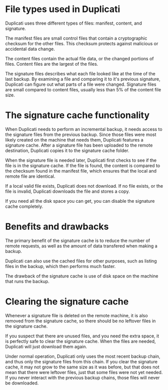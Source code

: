 # File types used in Duplicati #

Duplicati uses three different types of files: manifest, content, and signature.

The manifest files are small control files that contain a cryptographic checksum for the other files. This checksum protects against malicious or accidental data change.

The content files contain the actual file data, or the changed portions of files. Content files are the largest of the files.

The signature files describes what each file looked like at the time of the last backup. By examining a file and comparing it to it's previous signature, Duplicati can figure out what parts of a file were changed. Signature files are small compared to content files, usually less than 5% of the content file size.

# The signature cache functionality #

When Duplicati needs to perform an incremental backup, it needs access to the signature files from the previous backup. Since those files were most likely created on the machine that needs them, Duplicati features a signature cache. After a signature file has been uploaded to the remote destination, Duplicati copies it to the signature cache folder.

When the signature file is needed later, Duplicati first checks to see if the file is in the signature cache. If the file is found, the content is compared to the checksum found in the manifest file, which ensures that the local and remote file are identical.

If a local valid file exists, Duplicati does not download. If no file exists, or the file is invalid, Duplicati downloads the file and stores a copy.

If you need all the disk space you can get, you can disable the signature cache completely.

# Benefits and drawbacks #
The primary benefit of the signature cache is to reduce the number of remote requests, as well as the amount of data transfered when making a backup.

Duplicati can also use the cached files for other purposes, such as listing files in the backup, which then performs much faster.

The drawback of the signature cache is use of disk space on the machine that runs the backup.

# Clearing the signature cache #
Whenever a signature file is deleted on the remote machine, it is also removed from the signature cache, so there should be no leftover files in the signature cache.

If you suspect that there are unused files, and you need the extra space, it is perfectly safe to clear the signature cache. When the files are needed, Duplicati will just download them again.

Under normal operation, Duplicati only uses the most recent backup chain, and thus only the signature files from this chain. If you clear the signature cache, it may not grow to the same size as it was before, but that does not mean that there were leftover files, just that some files were not yet needed. If you never interact with the previous backup chains, those files will never be downloaded.